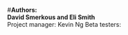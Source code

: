 #<B>Authors:</B> </br>
<B>David Smerkous and Eli Smith</B></br>
Project manager: Kevin Ng 
Beta testers: 
